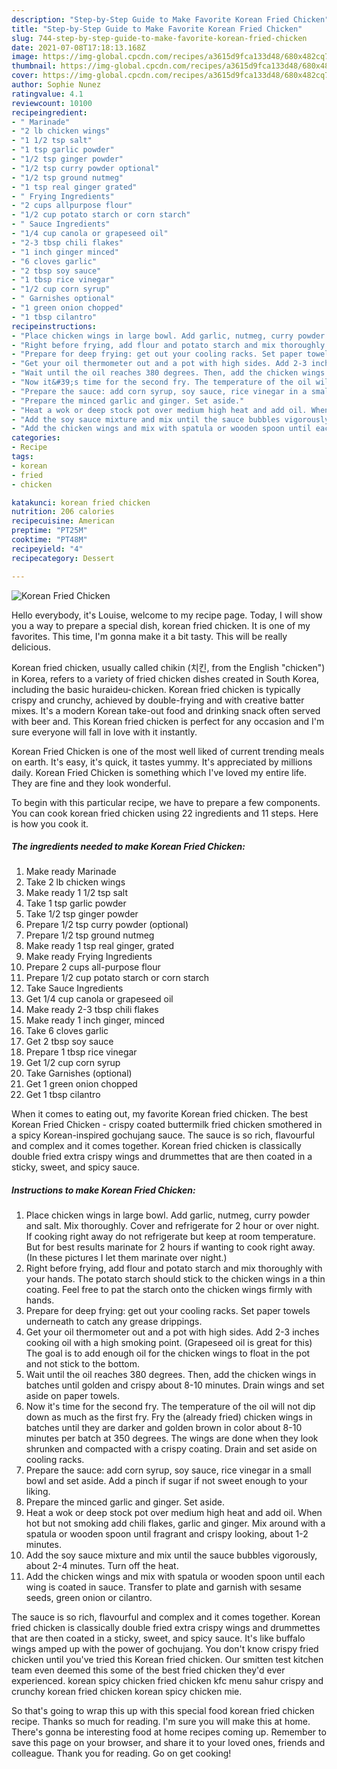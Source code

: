```yaml
---
description: "Step-by-Step Guide to Make Favorite Korean Fried Chicken"
title: "Step-by-Step Guide to Make Favorite Korean Fried Chicken"
slug: 744-step-by-step-guide-to-make-favorite-korean-fried-chicken
date: 2021-07-08T17:18:13.168Z
image: https://img-global.cpcdn.com/recipes/a3615d9fca133d48/680x482cq70/korean-fried-chicken-recipe-main-photo.jpg
thumbnail: https://img-global.cpcdn.com/recipes/a3615d9fca133d48/680x482cq70/korean-fried-chicken-recipe-main-photo.jpg
cover: https://img-global.cpcdn.com/recipes/a3615d9fca133d48/680x482cq70/korean-fried-chicken-recipe-main-photo.jpg
author: Sophie Nunez
ratingvalue: 4.1
reviewcount: 10100
recipeingredient:
- " Marinade"
- "2 lb chicken wings"
- "1 1/2 tsp salt"
- "1 tsp garlic powder"
- "1/2 tsp ginger powder"
- "1/2 tsp curry powder optional"
- "1/2 tsp ground nutmeg"
- "1 tsp real ginger grated"
- " Frying Ingredients"
- "2 cups allpurpose flour"
- "1/2 cup potato starch or corn starch"
- " Sauce Ingredients"
- "1/4 cup canola or grapeseed oil"
- "2-3 tbsp chili flakes"
- "1 inch ginger minced"
- "6 cloves garlic"
- "2 tbsp soy sauce"
- "1 tbsp rice vinegar"
- "1/2 cup corn syrup"
- " Garnishes optional"
- "1 green onion chopped"
- "1 tbsp cilantro"
recipeinstructions:
- "Place chicken wings in large bowl. Add garlic, nutmeg, curry powder and salt. Mix thoroughly. Cover and refrigerate for 2 hour or over night. If cooking right away do not refrigerate but keep at room temperature. But for best results marinate for 2 hours if wanting to cook right away. (In these pictures I let them marinate over night.)"
- "Right before frying, add flour and potato starch and mix thoroughly with your hands. The potato starch should stick to the chicken wings in a thin coating. Feel free to pat the starch onto the chicken wings firmly with hands."
- "Prepare for deep frying: get out your cooling racks. Set paper towels underneath to catch any grease drippings."
- "Get your oil thermometer out and a pot with high sides. Add 2-3 inches cooking oil with a high smoking point. (Grapeseed oil is great for this) The goal is to add enough oil for the chicken wings to float in the pot and not stick to the bottom."
- "Wait until the oil reaches 380 degrees. Then, add the chicken wings in batches until golden and crispy about 8-10 minutes. Drain wings and set aside on paper towels."
- "Now it&#39;s time for the second fry. The temperature of the oil will not dip down as much as the first fry. Fry the (already fried) chicken wings in batches until they are darker and golden brown in color about 8-10 minutes per batch at 350 degrees. The wings are done when they look shrunken and compacted with a crispy coating. Drain and set aside on cooling racks."
- "Prepare the sauce: add corn syrup, soy sauce, rice vinegar in a small bowl and set aside. Add a pinch if sugar if not sweet enough to your liking."
- "Prepare the minced garlic and ginger. Set aside."
- "Heat a wok or deep stock pot over medium high heat and add oil. When hot but not smoking add chili flakes, garlic and ginger. Mix around with a spatula or wooden spoon until fragrant and crispy looking, about 1-2 minutes."
- "Add the soy sauce mixture and mix until the sauce bubbles vigorously, about 2-4 minutes. Turn off the heat."
- "Add the chicken wings and mix with spatula or wooden spoon until each wing is coated in sauce. Transfer to plate and garnish with sesame seeds, green onion or cilantro."
categories:
- Recipe
tags:
- korean
- fried
- chicken

katakunci: korean fried chicken 
nutrition: 206 calories
recipecuisine: American
preptime: "PT25M"
cooktime: "PT48M"
recipeyield: "4"
recipecategory: Dessert

---
```



![Korean Fried Chicken](https://img-global.cpcdn.com/recipes/a3615d9fca133d48/680x482cq70/korean-fried-chicken-recipe-main-photo.jpg)

Hello everybody, it's Louise, welcome to my recipe page. Today, I will show you a way to prepare a special dish, korean fried chicken. It is one of my favorites. This time, I'm gonna make it a bit tasty. This will be really delicious.

Korean fried chicken, usually called chikin (치킨, from the English &#34;chicken&#34;) in Korea, refers to a variety of fried chicken dishes created in South Korea, including the basic huraideu-chicken. Korean fried chicken is typically crispy and crunchy, achieved by double-frying and with creative batter mixes. It&#39;s a modern Korean take-out food and drinking snack often served with beer and. This Korean fried chicken is perfect for any occasion and I&#39;m sure everyone will fall in love with it instantly.

Korean Fried Chicken is one of the most well liked of current trending meals on earth. It's easy, it's quick, it tastes yummy. It's appreciated by millions daily. Korean Fried Chicken is something which I've loved my entire life. They are fine and they look wonderful.


To begin with this particular recipe, we have to prepare a few components. You can cook korean fried chicken using 22 ingredients and 11 steps. Here is how you cook it.

<!--inarticleads1-->

##### The ingredients needed to make Korean Fried Chicken:

1. Make ready  Marinade
1. Take 2 lb chicken wings
1. Make ready 1 1/2 tsp salt
1. Take 1 tsp garlic powder
1. Take 1/2 tsp ginger powder
1. Prepare 1/2 tsp curry powder (optional)
1. Prepare 1/2 tsp ground nutmeg
1. Make ready 1 tsp real ginger, grated
1. Make ready  Frying Ingredients
1. Prepare 2 cups all-purpose flour
1. Prepare 1/2 cup potato starch or corn starch
1. Take  Sauce Ingredients
1. Get 1/4 cup canola or grapeseed oil
1. Make ready 2-3 tbsp chili flakes
1. Make ready 1 inch ginger, minced
1. Take 6 cloves garlic
1. Get 2 tbsp soy sauce
1. Prepare 1 tbsp rice vinegar
1. Get 1/2 cup corn syrup
1. Take  Garnishes (optional)
1. Get 1 green onion chopped
1. Get 1 tbsp cilantro


When it comes to eating out, my favorite Korean fried chicken. The best Korean Fried Chicken - crispy coated buttermilk fried chicken smothered in a spicy Korean-inspired gochujang sauce. The sauce is so rich, flavourful and complex and it comes together. Korean fried chicken is classically double fried extra crispy wings and drummettes that are then coated in a sticky, sweet, and spicy sauce. 

<!--inarticleads2-->

##### Instructions to make Korean Fried Chicken:

1. Place chicken wings in large bowl. Add garlic, nutmeg, curry powder and salt. Mix thoroughly. Cover and refrigerate for 2 hour or over night. If cooking right away do not refrigerate but keep at room temperature. But for best results marinate for 2 hours if wanting to cook right away. (In these pictures I let them marinate over night.)
1. Right before frying, add flour and potato starch and mix thoroughly with your hands. The potato starch should stick to the chicken wings in a thin coating. Feel free to pat the starch onto the chicken wings firmly with hands.
1. Prepare for deep frying: get out your cooling racks. Set paper towels underneath to catch any grease drippings.
1. Get your oil thermometer out and a pot with high sides. Add 2-3 inches cooking oil with a high smoking point. (Grapeseed oil is great for this) The goal is to add enough oil for the chicken wings to float in the pot and not stick to the bottom.
1. Wait until the oil reaches 380 degrees. Then, add the chicken wings in batches until golden and crispy about 8-10 minutes. Drain wings and set aside on paper towels.
1. Now it&#39;s time for the second fry. The temperature of the oil will not dip down as much as the first fry. Fry the (already fried) chicken wings in batches until they are darker and golden brown in color about 8-10 minutes per batch at 350 degrees. The wings are done when they look shrunken and compacted with a crispy coating. Drain and set aside on cooling racks.
1. Prepare the sauce: add corn syrup, soy sauce, rice vinegar in a small bowl and set aside. Add a pinch if sugar if not sweet enough to your liking.
1. Prepare the minced garlic and ginger. Set aside.
1. Heat a wok or deep stock pot over medium high heat and add oil. When hot but not smoking add chili flakes, garlic and ginger. Mix around with a spatula or wooden spoon until fragrant and crispy looking, about 1-2 minutes.
1. Add the soy sauce mixture and mix until the sauce bubbles vigorously, about 2-4 minutes. Turn off the heat.
1. Add the chicken wings and mix with spatula or wooden spoon until each wing is coated in sauce. Transfer to plate and garnish with sesame seeds, green onion or cilantro.


The sauce is so rich, flavourful and complex and it comes together. Korean fried chicken is classically double fried extra crispy wings and drummettes that are then coated in a sticky, sweet, and spicy sauce. It&#39;s like buffalo wings amped up with the power of gochujang. You don&#39;t know crispy fried chicken until you&#39;ve tried this Korean fried chicken. Our smitten test kitchen team even deemed this some of the best fried chicken they&#39;d ever experienced. korean spicy chicken fried chicken kfc menu sahur crispy and crunchy korean fried chicken korean spicy chicken mie. 

So that's going to wrap this up with this special food korean fried chicken recipe. Thanks so much for reading. I'm sure you will make this at home. There's gonna be interesting food at home recipes coming up. Remember to save this page on your browser, and share it to your loved ones, friends and colleague. Thank you for reading. Go on get cooking!
